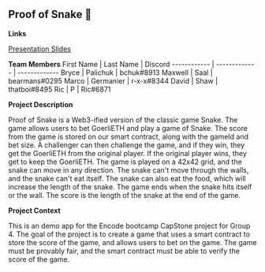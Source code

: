 
## <a name="english"> Proof of Snake 🐍</a>

__Links__

[Presentation Slides](https://docs.google.com/presentation/d/1AoyyWEC8vxm00QakARM5ERsKeAsLiwejZu_rI8u8kiE/edit#slide=id.p)

__Team Members__
First Name | Last Name | Discord
------------ | ------------- | -------------
Bryce | Palichuk | bchuk#8913
Maxwell | Saal | bearmans#0295 
Marco | Germanier | r-x-x#8344 
David  | Shaw | thatboi#8495
Ric | P | Ric#6871

__Project Description__

Proof of Snake is a Web3-ified version of the classic game Snake. The game allows users to bet GoerliETH and play a game of Snake. The score from the game is stored on our smart contract, along with the gameId and bet size. A challenger can then challenge the game, and if they win, they get the GoerliETH from the original player. If the original player wins, they get to keep the GoerliETH. The game is played on a 42x42 grid, and the snake can move in any direction. The snake can't move through the walls, and the snake can't eat itself. The snake can also eat the food, which will increase the length of the snake. The game ends when the snake hits itself or the wall. The score is the length of the snake at the end of the game. 

__Project Context__

This is an demo app for the Encode bootcamp CapStone project for Group 4. The goal of the project is to create a game that uses a smart contract to store the score of the game, and allows users to bet on the game. The game must be provably fair, and the smart contract must be able to verify the score of the game.

